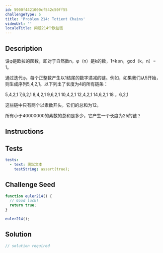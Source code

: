 ```yaml
---
id: 5900f4421000cf542c50ff55
challengeType: 5
title: 'Problem 214: Totient Chains'
videoUrl: ''
localeTitle: 问题214个欧拉链
---
```


## Description
<section id="description">设φ是欧拉的函数，即对于自然数n，φ（n）是k的数，1≤k≤n，gcd（k，n）= 1。 <p>通过迭代φ，每个正整数产生以1结尾的数字递减的链。例如，如果我们从5开始，则生成序列5,4,2,1。以下列出了长度为4的所有链条： </p><p> 5,4,2,1 7,6,2,1 8,4,2,1 9,6,2,1 10,4,2,1 12,4,2,1 14,6,2,1 18 ，6,2,1 </p><p>这些链中只有两个以素数开头，它们的总和为12。 </p><p>所有小于40000000的素数的总和是多少，它产生一个长度为25的链？ </p></section>

## Instructions
<section id="instructions">
</section>

## Tests
<section id='tests'>

```yml
tests:
  - text: 測試文本
    testString: assert(true);

```

</section>

## Challenge Seed
<section id='challengeSeed'>

<div id='js-seed'>

```js
function euler214() {
  // Good luck!
  return true;
}

euler214();

```

</div>



</section>

## Solution
<section id='solution'>

```js
// solution required
```
</section>
